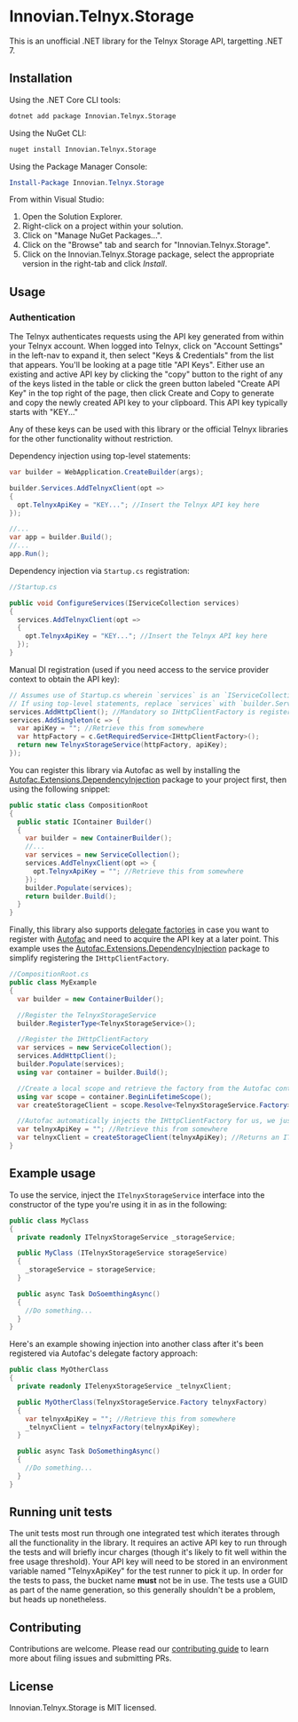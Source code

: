 # Innovian.Telnyx.Storage

This is an unofficial .NET library for the Telnyx Storage API, targetting .NET 7.

## Installation
Using the .NET Core CLI tools:
```sh
dotnet add package Innovian.Telnyx.Storage
```

Using the NuGet CLI:
```sh
nuget install Innovian.Telnyx.Storage
```

Using the Package Manager Console:
```powershell
Install-Package Innovian.Telnyx.Storage
```

From within Visual Studio:

1. Open the Solution Explorer.
2. Right-click on a project within your solution.
3. Click on "Manage NuGet Packages...".
4. Click on the "Browse" tab and search for "Innovian.Telnyx.Storage".
5. Click on the Innovian.Telnyx.Storage package, select the appropriate version in the right-tab and click *Install*.

## Usage

### Authentication
The Telnyx authenticates requests using the API key generated from within your Telnyx account. When logged into Telnyx, click on "Account Settings" in the left-nav to expand it, then select "Keys & Credentials" from the list that appears. You'll be looking at a page title "API Keys". Either use an existing and active 
API key by clicking the "copy" button to the right of any of the keys listed in the table or click the green button labeled "Create API Key" in the top right of the page, then click Create and Copy to generate and copy the newly created API key to your clipboard. This API key typically starts with "KEY..."

Any of these keys can be used with this library or the official Telnyx libraries for the other functionality without restriction.

Dependency injection using top-level statements:
```cs
var builder = WebApplication.CreateBuilder(args);

builder.Services.AddTelnyxClient(opt =>
{
  opt.TelnyxApiKey = "KEY..."; //Insert the Telnyx API key here
});

//...
var app = builder.Build();
//...
app.Run();
```

Dependency injection via `Startup.cs` registration:
```cs
//Startup.cs

public void ConfigureServices(IServiceCollection services)
{
  services.AddTelnyxClient(opt =>
  {
    opt.TelnyxApiKey = "KEY..."; //Insert the Telnyx API key here
  });
}
```

Manual DI registration (used if you need access to the service provider context to obtain the API key):
```cs
// Assumes use of Startup.cs wherein `services` is an `IServiceCollection`.
// If using top-level statements, replace `services` with `builder.Services`
services.AddHttpClient(); //Mandatory so IHttpClientFactory is registered - handled for you in the above extension registrations
services.AddSingleton(c => {
  var apiKey = ""; //Retrieve this from somewhere
  var httpFactory = c.GetRequiredService<IHttpClientFactory>();
  return new TelnyxStorageService(httpFactory, apiKey);
});
```

You can register this library via Autofac as well by installing the [Autofac.Extensions.DependencyInjection](https://www.nuget.org/packages/Autofac.Extensions.DependencyInjection) package to your project first, then using the following snippet:
```cs
public static class CompositionRoot
{
  public static IContainer Builder()
  {
    var builder = new ContainerBuilder();
    //...
    var services = new ServiceCollection();
    services.AddTelnyxClient(opt => {
      opt.TelnyxApiKey = ""; //Retrieve this from somewhere
    });
    builder.Populate(services);
    return builder.Build();
  }
}
```

Finally, this library also supports [delegate factories](https://docs.autofac.org/en/latest/advanced/delegate-factories.html) in case you want to register with [Autofac](https://www.nuget.org/packages/Autofac) and need to acquire the API key at a later point. This example uses the [Autofac.Extensions.DependencyInjection](https://www.nuget.org/packages/Autofac.Extensions.DependencyInjection) package to simplify registering the `IHttpClientFactory`.
```cs
//CompositionRoot.cs
public class MyExample
{
  var builder = new ContainerBuilder();

  //Register the TelnyxStorageService
  builder.RegisterType<TelnyxStorageService>();

  //Register the IHttpClientFactory
  var services = new ServiceCollection();
  services.AddHttpClient();
  builder.Populate(services);
  using var container = builder.Build();

  //Create a local scope and retrieve the factory from the Autofac container
  using var scope = container.BeginLifetimeScope();
  var createStorageClient = scope.Resolve<TelnyxStorageService.Factory>();

  //Autofac automatically injects the IHttpClientFactory for us, we just need to pass in the API key
  var telnyxApiKey = ""; //Retrieve this from somewhere
  var telnyxClient = createStorageClient(telnyxApiKey); //Returns an ITelnyxStorageService ready to use
}
```

## Example usage
To use the service, inject the `ITelnyxStorageService` interface into the constructor of the type you're using it in as in the following:
```cs
public class MyClass
{
  private readonly ITelnyxStorageService _storageService;

  public MyClass (ITelnyxStorageService storageService)
  {
    _storageService = storageService;
  }

  public async Task DoSoemthingAsync()
  {
    //Do something...
  }
}
```

Here's an example showing injection into another class after it's been registered via Autofac's delegate factory approach:
```cs
public class MyOtherClass
{
  private readonly ITelenyxStorageService _telnyxClient;

  public MyOtherClass(TelnyxStorageService.Factory telnyxFactory)
  {
    var telnyxApiKey = ""; //Retrieve this from somewhere
    _telnyxClient = telnyxFactory(telnyxApiKey);
  }

  public async Task DoSomethingAsync()
  {
    //Do something...
  }
}
```

## Running unit tests
The unit tests most run through one integrated test which iterates through all the functionality in the library. It requires an active API key to run through the tests and will briefly incur charges (though it's likely to fit well within the free usage threshold). Your API key will need to be stored in an environment variable named "TelnyxApiKey" for the test runner to pick it up. In order for the tests to pass, the bucket name **must** not be in use. The tests use a GUID as part of the name generation, so this generally shouldn't be a problem, but heads up nonetheless.

## Contributing
Contributions are welcome. Please read our [contributing guide](./CONTRIBUTING.md) to learn more about filing issues and submitting PRs.

## License
Innovian.Telnyx.Storage is MIT licensed.

